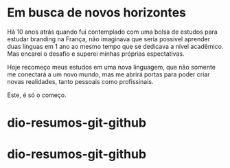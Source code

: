
# Em busca de novos horizontes

Há 10 anos atrás quando fui contemplado com uma bolsa de estudos para estudar branding na França, não imaginava que seria possível aprender duas línguas em 1 ano ao mesmo tempo que se dedicava a nível acadêmico. Mas encarei o desafio e superei minhas próprias espectativas. 

Hoje recomeço meus estudos em uma nova linguagem, que não somente me conectará a um novo mundo, mas me abrirá portas para poder criar novas realidades, tanto pessoais como profissinais. 

Este, é só o começo.

# dio-resumos-git-github
# dio-resumos-git-github

